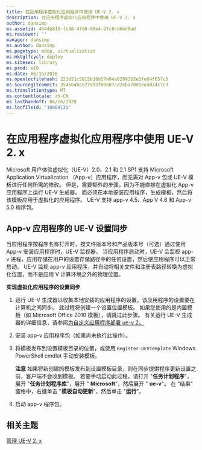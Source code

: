 ```yaml
---
title: 在应用程序虚拟化应用程序中使用 UE-V 2. x
description: 在应用程序虚拟化应用程序中使用 UE-V 2. x
author: dansimp
ms.assetid: 4644b810-fc48-4fd0-96e4-2fc6cd64d8ad
ms.reviewer: ''
manager: dansimp
ms.author: dansimp
ms.pagetype: mdop, virtualization
ms.mktglfcycl: deploy
ms.sitesec: library
ms.prod: w10
ms.date: 06/16/2016
ms.openlocfilehash: 221d21c5815b36b57a04a0299352e5fe64f657c5
ms.sourcegitcommit: 354664bc527d93f80687cd2eba70d1eea024c7c3
ms.translationtype: MT
ms.contentlocale: zh-CN
ms.lasthandoff: 06/26/2020
ms.locfileid: "10804135"
---
```

# 在应用程序虚拟化应用程序中使用 UE-V 2. x


Microsoft 用户体验虚拟化（UE-V）2.0、2.1 和 2.1 SP1 支持 Microsoft Application Virtualization （App-v）应用程序，而无需对 App-v 包或 UE-V 模板进行任何所需的修改。 但是，需要额外的步骤，因为不能直接在虚拟化 App-v 应用程序上运行 UE-V 生成器。 而必须在本地安装应用程序，生成模板，然后将该模板应用于虚拟化的应用程序。 UE-V 支持 app-v 4.5、App V 4.6 和 App-v 5.0 程序包。

## App-v 应用程序的 UE-V 设置同步


当应用程序按程序名称打开时，按文件版本号和产品版本号（可选）通过使用 App-v 安装应用程序时，UE-V 监视器。 当应用程序启动时，UE-V 会监视 app-v 进程，应用存储在用户的设置存储路径中的任何设置，然后使应用程序可以正常启动。 UE-V 监视 app-v 应用程序，并自动将相关文件和注册表路径转换为虚拟化位置，而不是应用 V 计算环境之外的物理位置。

 **实现虚拟化应用程序的设置同步**

1.  运行 UE-V 生成器以收集本地安装的应用程序的设置，该应用程序的设置要在计算机之间同步。 此过程将创建一个设置位置模板。 如果您使用的是内置模板（如 Microsoft Office 2010 模板），请跳过此步骤。 有关运行 UE-V 生成器的详细信息，请参阅[为自定义应用程序部署 ue-v 2。](deploy-ue-v-2x-for-custom-applications-new-uevv2.md#createcustomtemplates)

2.  安装 app-v 应用程序包（如果尚未执行此操作）。

3.  将模板发布到设置模板目录的位置，或使用 `Register-UEVTemplate` Windows PowerShell cmdlet 手动安装模板。

    **注意** 如果将新创建的模板发布到设置模板目录，则在同步提供程序更新设置之前，客户端不会收到模板。 若要手动启动此过程，请打开 "**任务计划程序**"，展开 "**任务计划程序库**"，展开 " **Microsoft**"，然后展开 " **ue-v**"。 在 "结果" 窗格中，右键单击 "**模板自动更新**"，然后单击 "**运行**"。

     

4.  启动 app-v 程序包。






## 相关主题


[管理 UE-V 2. x](administering-ue-v-2x-new-uevv2.md)

 

 





